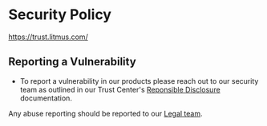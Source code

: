 # Security Policy

https://trust.litmus.com/

## Reporting a Vulnerability

* To report a vulnerability in our products please reach out to our security team as outlined in our Trust Center's [Reponsible Disclosure](https://trust.litmus.com/item/responsible-disclosure) documentation.

Any abuse reporting should be reported to our [Legal team](https://www.litmus.com/eu-digital-service-ac).

